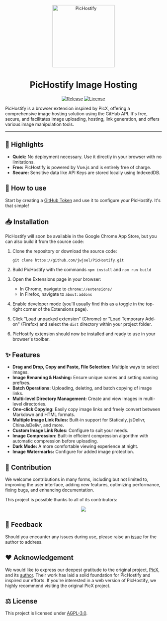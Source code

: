 <p align="center">
  <a href="https://github.com/jwjoel/PicHostify" >
    <img width="200" alt="PicHostify" src="https://cdn.staticaly.com/gh/jwjoel/images-hosting@main/20230521/logo.4hkvjfbcwn80.png">
  </a>
</p>

<h1 align="center"> PicHostify Image Hosting </h1>

<p align="center">
  <a href="https://github.com/jwjoel/PicHostify/releases"><img src="https://img.shields.io/github/release/jwjoel/PicHostify.svg" alt="Release"></a>
  <a href="https://github.com/jwjoel/PicHostify/blob/main/LICENSE.md"><img src="https://img.shields.io/github/license/jwjoel/PicHostify.svg" alt="License"></a>
</p>

PicHostify is a browser extension inspired by PicX, offering a comprehensive image hosting solution using the GitHub API. It's free, secure, and facilitates image uploading, hosting, link generation, and offers various image manipulation tools.

---

## :star2: Highlights

- **Quick:** No deployment necessary. Use it directly in your browser with no limitations.
- **Free:** PicHostify is powered by Vue.js and is entirely free of charge.
- **Secure:** Sensitive data like API Keys are stored locally using IndexedDB.

## :book: How to use

Start by creating a [GitHub Token](https://github.com/settings/tokens/new) and use it to configure your PicHostify. It's that simple!

## :inbox_tray: Installation

PicHostify will soon be available in the Google Chrome App Store, but you can also build it from the source code:

1. Clone the repository or download the source code:

    ```
    git clone https://github.com/jwjoel/PicHostify.git
    ```

2. Build PicHostify with the commands `npm install` and `npm run build`

3. Open the Extensions page in your browser:

    - In Chrome, navigate to `chrome://extensions/`
    - In Firefox, navigate to `about:addons`

4. Enable developer mode (you'll usually find this as a toggle in the top-right corner of the Extensions page).

5. Click "Load unpacked extension" (Chrome) or "Load Temporary Add-on" (Firefox) and select the `dist` directory within your project folder.

6. PicHostify extension should now be installed and ready to use in your browser's toolbar.

## :sparkles: Features

- **Drag and Drop, Copy and Paste, File Selection:** Multiple ways to select images.
- **Image Renaming & Hashing:** Ensure unique names and setting naming prefixes.
- **Batch Operations:** Uploading, deleting, and batch copying of image links.
- **Multi-level Directory Management:** Create and view images in multi-level directories.
- **One-click Copying:** Easily copy image links and freely convert between Markdown and HTML formats.
- **Multiple Image Link Rules:** Built-in support for Staticaly, jsDelivr, ChinaJsDelivr, and more.
- **Custom Image Link Rules:** Configure to suit your needs.
- **Image Compression:** Built-in efficient compression algorithm with automatic compression before uploading.
- **Dark Mode:** A more comfortable viewing experience at night.
- **Image Watermarks:** Configure for added image protection.

## :handshake: Contribution

We welcome contributions in many forms, including but not limited to, improving the user interface, adding new features, optimizing performance, fixing bugs, and enhancing documentation.

This project is possible thanks to all of its contributors:

<p align="center">
  <a href="https://github.com/jwjoel/PicHostify/graphs/contributors">
    <img src="https://contrib.rocks/image?repo=jwjoel/PicHostify" />
  </a>
</p>

## :speech_balloon: Feedback

Should you encounter any issues during use, please raise an [issue](https://github.com/jwjoel/PicHostify/issues) for the author to address.

## :heart: Acknowledgement

We would like to express our deepest gratitude to the original project, [PicX](https://github.com/XPoet/picx), and its [author](https://github.com/XPoet). Their work has laid a solid foundation for PicHostify and inspired our efforts. If you're interested in a web version of PicHostify, we highly recommend visiting the original PicX project.

## :balance_scale: License

This project is licensed under [AGPL-3.0](https://github.com/jwjoel/PicHostify/blob/master/LICENSE).

